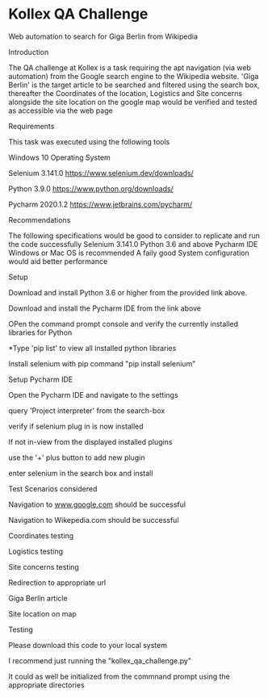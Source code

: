# Kollex QA Challenge
Web automation to search for Giga Berlin from Wikipedia

Introduction

The QA challenge at Kollex is a task requiring the apt navigation (via web automation) from the Google search engine to the Wikipedia website. 'Giga Berlin' is the target article to be searched and filtered using the search box, thereafter the Coordinates of the location, Logistics and Site concerns alongside the site location on the google map would be verified and tested as accessible via the web page


Requirements

This task was executed using the following tools 

Windows 10 Operating System 

Selenium 3.141.0 https://www.selenium.dev/downloads/ 

Python 3.9.0 https://www.python.org/downloads/ 

Pycharm 2020.1.2 https://www.jetbrains.com/pycharm/

Recommendations

The following specifications would be good to consider to replicate and run the code successfully Selenium 3.141.0 Python 3.6 and above Pycharm IDE Windows or Mac OS is recommended A faily good System configuration would aid better performance

Setup

Download and install Python 3.6 or higher from the provided link above. 

Download and install the Pycharm IDE from the link above

OPen the command prompt console and verify the currently installed libraries for Python

*Type 'pip list' to view all installed python libraries 

Install selenium with pip command "pip install selenium"

Setup Pycharm IDE

Open the Pycharm IDE and navigate to the settings

query 'Project interpreter' from the search-box

verify if selenium plug in is now installed

If not in-view from the displayed installed plugins

use the '+' plus button to add new plugin

enter selenium in the search box and install 

Test Scenarios considered

Navigation to www.google.com should be successful

Navigation to Wikepedia.com should be successful

Coordinates testing

Logistics testing

Site concerns testing

Redirection to appropriate url

Giga Berlin article

Site location on map

Testing

Please download this code to your local system

I recommend just running the "kollex_qa_challenge.py"

It could as well be initialized from the commnand prompt using the appropriate directories

